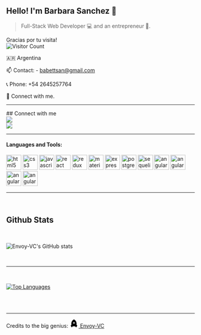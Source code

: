 
## Hello! I'm Barbara Sanchez 👋
> Full-Stack Web Developer 💻 and an entrepreneur 🚀. 

Gracias por tu visita!
<br>
![Visitor Count](https://profile-counter.glitch.me/babettsan/count.svg)

🇦🇷 Argentina

📫 Contact: - babettsan@gmail.com

📞 Phone: +54 2645257764

🤝   Connect with me.
<hr>
## Connect with me 
<br>
<a href="https://twitter.com/babettsan"><img src="https://img.shields.io/badge/Twitter-1DA1F2?style=for-the-badge&logo=twitter&logoColor=white"></a>
<br>
<a href="https://www.linkedin.com/in/barbara-n-s-624b09116/"><img src="https://img.shields.io/badge/LinkedIn-0077B5?style=for-the-badge&logo=linkedin&logoColor=white"></a>
<hr>
<h4>Languages and Tools:</h4>
<div>
  <img src="https://api.iconify.design/vscode-icons:file-type-html.svg" alt="html5" height="40" width="40"/>
  <img src="https://api.iconify.design/vscode-icons:file-type-css.svg" alt="css3" height="40" width="40"/>
  <img src="https://api.iconify.design/logos:javascript.svg" alt="javascript" height="40" width="40"/>
  <img src="https://api.iconify.design/logos:react.svg" alt="react" height="40" width="40"/>
  <img src="https://api.iconify.design/logos:redux.svg" alt="redux" height="40" width="40"/>  
  <img src="https://api.iconify.design/logos:material-ui.svg" alt="material-ui" height="40" width="40"/>  
  <img src="https://api.iconify.design/simple-icons:express.svg" alt="express" height="40" width="40"/>  
  <img src="https://api.iconify.design/logos:postgresql.svg" alt="postgreSQL" height="40" width="40"/> 
  <img src="https://api.iconify.design/logos:sequelize.svg" alt="sequelize" height="40" width="40"/>
  <img src="https://api.iconify.design/logos:angular-icon.svg" alt="angular" height="40" width="40"/>
  <img src="https://api.iconify.design/logos:firebase.svg" alt="angular" height="40" width="40"/> 
  <img src="https://api.iconify.design/logos:bootstrap.svg" alt="angular" height="40" width="40"/> 
  <img src="https://api.iconify.design/logos:solidity.svg" alt="angular" height="40" width="40"/> 
</div>

----

<br>

## Github Stats
<br>

![Envoy-VC's GitHub stats](https://readme-stats-envoy-vc.vercel.app/api?username=babettsan&show_icons=true&theme=dark)

<br>

----

<br>

[![Top Languages](https://readme-stats-envoy-vc.vercel.app/api/top-langs/?username=babettsan&layout=compact)](https://github.com/Envoy-VC/Envoy-VC)

<br>
<br>

----

 
Credits to the big genius:
<a href="https://github.com/Envoy-VC">
 <svg xmlns="http://www.w3.org/2000/svg" viewBox="0 0 24 24" width="24" height="24"><path fill="none" d="M0 0h24v24H0z"/><path d="M5.33 15.929A13.064 13.064 0 0 1 5 13c0-5.088 2.903-9.436 7-11.182C16.097 3.564 19 7.912 19 13c0 1.01-.114 1.991-.33 2.929l2.02 1.796a.5.5 0 0 1 .097.63l-2.458 4.096a.5.5 0 0 1-.782.096l-2.254-2.254a1 1 0 0 0-.707-.293H9.414a1 1 0 0 0-.707.293l-2.254 2.254a.5.5 0 0 1-.782-.096l-2.458-4.095a.5.5 0 0 1 .097-.631l2.02-1.796zM12 13a2 2 0 1 0 0-4 2 2 0 0 0 0 4z"/></svg>
  Envoy-VC
</a>
